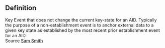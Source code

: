 ## Definition
Key Event that does not change the current key-state for an AID. Typically the purpose of a non-establishment event is to anchor external data to a given key state as established by the most recent prior establishment event for an AID.\
Source [Sam Smith](https://github.com/WebOfTrust/ietf-keri/blob/main/draft-ssmith-keri.md#basic-terminology)

